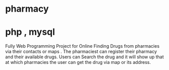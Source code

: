 # pharmacy
# php , mysql
Fully Web Programming Project for Online Finding Drugs from pharmacies via their contacts or maps . 
The pharmaciest can register their pharmacy and their available drugs.
Users can Search the drug and it will show up that at which pharmacies the user can get the drug via map or its address. 
